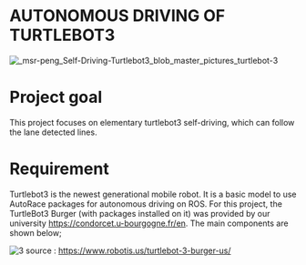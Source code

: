 # AUTONOMOUS DRIVING OF TURTLEBOT3
![_msr-peng_Self-Driving-Turtlebot3_blob_master_pictures_turtlebot-3](https://user-images.githubusercontent.com/62597513/145625174-0cad437b-5282-46da-a499-9244b2de4d8d.jpg)



# Project goal 
This project focuses on elementary turtlebot3 self-driving, which can follow the lane detected  lines.

# Requirement 
Turtlebot3 is the newest generational mobile robot. It is a basic model to use AutoRace packages for autonomous driving on ROS. For this project, the TurtleBot3 Burger (with packages installed on it) was  provided by our university https://condorcet.u-bourgogne.fr/en.  The main components are shown below; 

![3](https://user-images.githubusercontent.com/62597513/145630186-4da6bcb0-b4aa-4c0d-b006-39453fabb56b.png)
source : https://www.robotis.us/turtlebot-3-burger-us/





